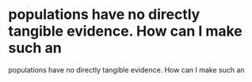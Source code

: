 # populations have no directly tangible evidence. How can I make such an

populations have no directly tangible evidence. How can I make such an